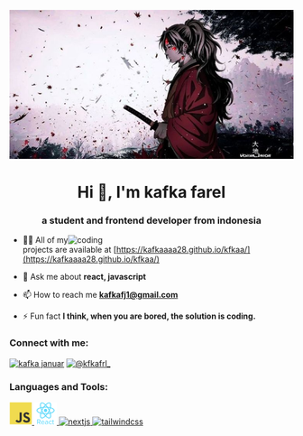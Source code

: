 <p align="center">
  <img src="https://github.com/kafkaaaa28/kafkaaaa28/blob/main/demonslayer.jpg" alt="logo" />
</p>

<h1 align="center">Hi 👋, I'm kafka farel</h1>
<h3 align="center">a student and frontend developer from indonesia</h3>

<img align="right" alt="coding" width="400" src="https://media1.giphy.com/media/v1.Y2lkPTc5MGI3NjExd2Vud3NoOXJxMDJ0OHp3NGcwNGZ0a2dmOTF3ZXQ1NXJqdmxudzF6ayZlcD12MV9pbnRlcm5hbF9naWZfYnlfaWQmY3Q9Zw/jBOOXxSJfG8kqMxT11/giphy.webp">

- 👨‍💻 All of my projects are available at [https://kafkaaaa28.github.io/kfkaa/](https://kafkaaaa28.github.io/kfkaa/)

- 💬 Ask me about **react, javascript**

- 📫 How to reach me **kafkafj1@gmail.com**

- ⚡ Fun fact **I think, when you are bored, the solution is coding.**

<h3 align="left">Connect with me:</h3>
<p align="left">
<a href="https://linkedin.com/in/kafka januar" target="blank"><img align="center" src="https://raw.githubusercontent.com/rahuldkjain/github-profile-readme-generator/master/src/images/icons/Social/linked-in-alt.svg" alt="kafka januar" height="30" width="40" /></a>
<a href="https://instagram.com/@kfkafrl_" target="blank"><img align="center" src="https://raw.githubusercontent.com/rahuldkjain/github-profile-readme-generator/master/src/images/icons/Social/instagram.svg" alt="@kfkafrl_" height="30" width="40" /></a>
</p>

<h3 align="left">Languages and Tools:</h3>
<p align="left"> 
  <a href="https://developer.mozilla.org/en-US/docs/Web/JavaScript" target="_blank" rel="noreferrer"> 
    <img src="https://raw.githubusercontent.com/devicons/devicon/master/icons/javascript/javascript-original.svg" alt="javascript" width="40" height="40"/> 
  </a> 
  <a href="https://reactjs.org/" target="_blank" rel="noreferrer"> 
    <img src="https://raw.githubusercontent.com/devicons/devicon/master/icons/react/react-original-wordmark.svg" alt="react" width="40" height="40"/> 
  </a>
  <a href="https://nextjs.org/" target="_blank" rel="noreferrer"> 
    <img src="https://testrigor.com/wp-content/uploads/2023/04/nextjs-logo.png" alt="nextjs" width="50" height="40"/> 
  </a>
  <a href="https://tailwindcss.com/" target="_blank" rel="noreferrer"> 
    <img src="https://logowik.com/content/uploads/images/tailwind-css3232.logowik.com.webp" alt="tailwindcss" width="40" height="40"/> 
  </a>
</p>
